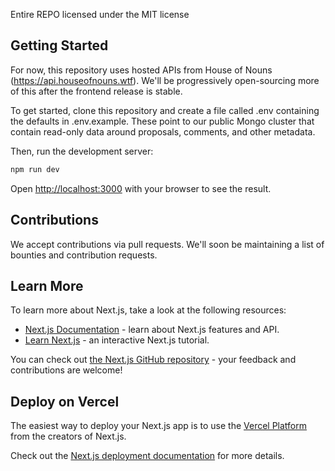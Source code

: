 Entire REPO licensed under the MIT license

## Getting Started

For now, this repository uses hosted APIs from House of Nouns (https://api.houseofnouns.wtf). We'll be progressively open-sourcing more of this after the frontend release is stable.

To get started, clone this repository and create a file called .env containing the defaults in .env.example. These point to our public Mongo cluster that contain read-only data around proposals, comments, and other metadata.

Then, run the development server:

```bash
npm run dev
```

Open [http://localhost:3000](http://localhost:3000) with your browser to see the result.

## Contributions

We accept contributions via pull requests. We'll soon be maintaining a list of bounties and contribution requests.

## Learn More

To learn more about Next.js, take a look at the following resources:

- [Next.js Documentation](https://nextjs.org/docs) - learn about Next.js features and API.
- [Learn Next.js](https://nextjs.org/learn/foundations/about-nextjs) - an interactive Next.js tutorial.

You can check out [the Next.js GitHub repository](https://github.com/vercel/next.js/) - your feedback and contributions are welcome!

## Deploy on Vercel

The easiest way to deploy your Next.js app is to use the [Vercel Platform](https://vercel.com/new?utm_source=github.com&utm_medium=referral&utm_campaign=turborepo-readme) from the creators of Next.js.

Check out the [Next.js deployment documentation](https://nextjs.org/docs/deployment) for more details.
